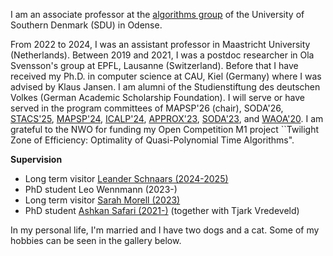 I am an associate professor at the [algorithms group](https://algorithms.sdu.dk/) of the University of Southern Denmark (SDU) in Odense.

From 2022 to 2024, I was an assistant professor in Maastricht University (Netherlands).
Between 2019 and 2021, I was a postdoc researcher in Ola Svensson's group at EPFL, Lausanne (Switzerland).
Before that I have received my Ph.D. in computer science at CAU, Kiel (Germany) where I was
advised by Klaus Jansen. I am alumni of the Studienstiftung des deutschen Volkes (German Academic Scholarship Foundation).
I will serve or have served in the program committees of MAPSP'26 (chair), SODA'26, [STACS'25](https://stacs2025.de/), [MAPSP'24](https://people.cs.pitt.edu/~kirk/MAPSP/), [ICALP'24](https://compose.ioc.ee/icalp2024/), [APPROX'23](https://approxconference.wordpress.com/), [SODA'23](https://www.siam.org/conferences/cm/conference/soda23), and [WAOA'20](http://algo2020.di.unipi.it/WAOA2020/).
I am grateful to the NWO for funding my Open Competition M1 project ``Twilight Zone of Efficiency: Optimality of Quasi-Polynomial Time Algorithms".

**Supervision**
- Long term visitor [Leander Schnaars (2024-2025)](https://www.ot.mgt.tum.de/en/or/group/leander-schnaars/)
- PhD student Leo Wennmann (2023-)
- Long term visitor [Sarah Morell (2023)](https://www3.math.tu-berlin.de/coga/team/morell/)
- PhD student [Ashkan Safari (2021-)](https://ashkansafari.com/) (together with Tjark Vredeveld)

In my personal life, I'm married and I have two dogs and a cat. Some of my hobbies can be seen in the gallery below.
